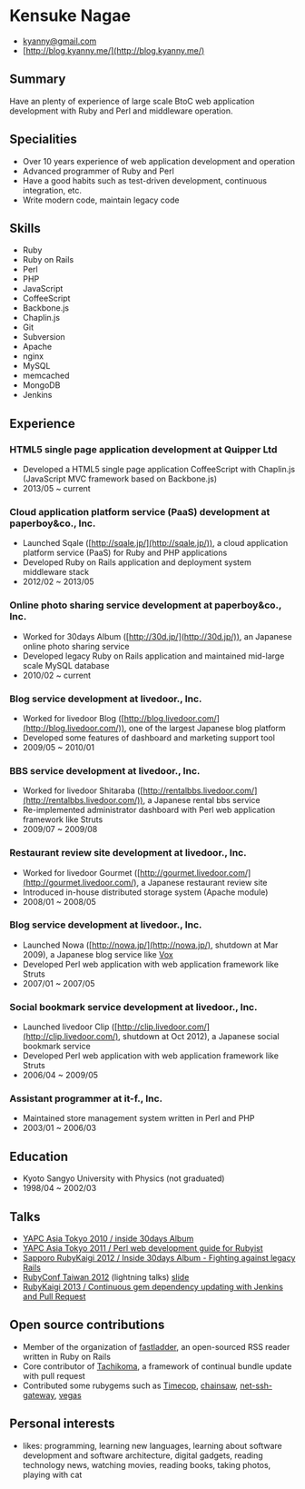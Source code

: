 <!-- Convert to PDF http://www.markdowntopdf.com/ -->
# Kensuke Nagae

* kyanny@gmail.com
* [http://blog.kyanny.me/](http://blog.kyanny.me/)

## Summary

Have an plenty of experience of large scale BtoC web application development with Ruby and Perl and middleware operation.

## Specialities

* Over 10 years experience of web application development and operation
* Advanced programmer of Ruby and Perl
* Have a good habits such as test-driven development, continuous integration, etc.
* Write modern code, maintain legacy code

## Skills

* Ruby
* Ruby on Rails
* Perl
* PHP
* JavaScript
* CoffeeScript
* Backbone.js
* Chaplin.js
* Git
* Subversion
* Apache
* nginx
* MySQL
* memcached
* MongoDB
* Jenkins

## Experience

### HTML5 single page application development at Quipper Ltd

* Developed a HTML5 single page application CoffeeScript with Chaplin.js (JavaScript MVC framework based on Backbone.js)
* 2013/05 ~ current

### Cloud application platform service (PaaS) development at paperboy&co., Inc.

* Launched Sqale ([http://sqale.jp/](http://sqale.jp/)), a cloud application platform service (PaaS) for Ruby and PHP applications
* Developed Ruby on Rails application and deployment system middleware stack
* 2012/02 ~ 2013/05

### Online photo sharing service development at paperboy&co., Inc.

* Worked for 30days Album ([http://30d.jp/](http://30d.jp/)), an Japanese online photo sharing service
* Developed legacy Ruby on Rails application and maintained mid-large scale MySQL database
* 2010/02 ~ current

### Blog service development at livedoor., Inc.

* Worked for livedoor Blog ([http://blog.livedoor.com/](http://blog.livedoor.com/)), one of the largest Japanese blog platform
* Developed some features of dashboard and marketing support tool
* 2009/05 ~ 2010/01

### BBS service development at livedoor., Inc.

* Worked for livedoor Shitaraba ([http://rentalbbs.livedoor.com/](http://rentalbbs.livedoor.com/)), a Japanese rental bbs service
* Re-implemented administrator dashboard with Perl web application framework like Struts
* 2009/07 ~ 2009/08

### Restaurant review site development at livedoor., Inc.

* Worked for livedoor Gourmet ([http://gourmet.livedoor.com/](http://gourmet.livedoor.com/), a Japanese restaurant review site
* Introduced in-house distributed storage system (Apache module)
* 2008/01 ~ 2008/05

### Blog service development at livedoor., Inc.

* Launched Nowa ([http://nowa.jp/](http://nowa.jp/), shutdown at Mar 2009), a Japanese blog service like [Vox](http://vox.com/)
* Developed Perl web application with web application framework like Struts
* 2007/01 ~ 2007/05

### Social bookmark service development at livedoor., Inc.

* Launched livedoor Clip ([http://clip.livedoor.com/](http://clip.livedoor.com/), shutdown at Oct 2012), a Japanese social bookmark service
* Developed Perl web application with web application framework like Struts
* 2006/04 ~ 2009/05

### Assistant programmer at it-f., Inc.

* Maintained store management system written in Perl and PHP
* 2003/01 ~ 2006/03

## Education

* Kyoto Sangyo University with Physics (not graduated)
* 1998/04 ~ 2002/03

## Talks

* [YAPC Asia Tokyo 2010 / inside 30days Album](http://yapcasia.org/2010/talks/63D6A01E-BC8C-11DF-8791-B9FC0F276C45)
* [YAPC Asia Tokyo 2011 / Perl web development guide for Rubyist](http://yapcasia.org/2011/talk/49)
* [Sapporo RubyKaigi 2012 / Inside 30days Album - Fighting against legacy Rails](http://sapporo.rubykaigi.org/2012/en/schedule/details/46.html)
* [RubyConf Taiwan 2012](http://rubyconf.tw/2012/) (lightning talks) [slide](https://speakerdeck.com/kyanny/introducing-nonopaste-cli-number-rubyconftw2012)
* [RubyKaigi 2013 / Continuous gem dependency updating with Jenkins and Pull Request](http://rubykaigi.org/2013/talk/S72)

## Open source contributions

* Member of the organization of [fastladder](https://github.com/fastladder), an open-sourced RSS reader written in Ruby on Rails
* Core contributor of [Tachikoma](https://github.com/sanemat/tachikoma), a framework of continual bundle update with pull request
* Contributed some rubygems such as [Timecop](https://github.com/travisjeffery/timecop/issues/63), [chainsaw](https://github.com/blahed/chainsaw/pulls?direction=desc&page=1&sort=created&state=closed), [net-ssh-gateway](https://github.com/net-ssh/net-ssh-gateway/pull/3), [vegas](https://github.com/quirkey/vegas/pulls/kyanny)

## Personal interests

* likes: programming, learning new languages, learning about software development and software architecture, digital gadgets, reading technology news, watching movies, reading books, taking photos, playing with cat

